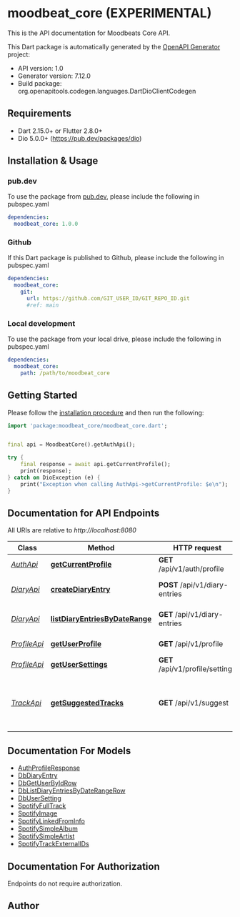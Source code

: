 # moodbeat_core (EXPERIMENTAL)
This is the API documentation for Moodbeats Core API.

This Dart package is automatically generated by the [OpenAPI Generator](https://openapi-generator.tech) project:

- API version: 1.0
- Generator version: 7.12.0
- Build package: org.openapitools.codegen.languages.DartDioClientCodegen

## Requirements

* Dart 2.15.0+ or Flutter 2.8.0+
* Dio 5.0.0+ (https://pub.dev/packages/dio)

## Installation & Usage

### pub.dev
To use the package from [pub.dev](https://pub.dev), please include the following in pubspec.yaml
```yaml
dependencies:
  moodbeat_core: 1.0.0
```

### Github
If this Dart package is published to Github, please include the following in pubspec.yaml
```yaml
dependencies:
  moodbeat_core:
    git:
      url: https://github.com/GIT_USER_ID/GIT_REPO_ID.git
      #ref: main
```

### Local development
To use the package from your local drive, please include the following in pubspec.yaml
```yaml
dependencies:
  moodbeat_core:
    path: /path/to/moodbeat_core
```

## Getting Started

Please follow the [installation procedure](#installation--usage) and then run the following:

```dart
import 'package:moodbeat_core/moodbeat_core.dart';


final api = MoodbeatCore().getAuthApi();

try {
    final response = await api.getCurrentProfile();
    print(response);
} catch on DioException (e) {
    print("Exception when calling AuthApi->getCurrentProfile: $e\n");
}

```

## Documentation for API Endpoints

All URIs are relative to *http://localhost:8080*

Class | Method | HTTP request | Description
------------ | ------------- | ------------- | -------------
[*AuthApi*](doc/AuthApi.md) | [**getCurrentProfile**](doc/AuthApi.md#getcurrentprofile) | **GET** /api/v1/auth/profile | Get current user profile
[*DiaryApi*](doc/DiaryApi.md) | [**createDiaryEntry**](doc/DiaryApi.md#creatediaryentry) | **POST** /api/v1/diary-entries | Create a new diary entry
[*DiaryApi*](doc/DiaryApi.md) | [**listDiaryEntriesByDateRange**](doc/DiaryApi.md#listdiaryentriesbydaterange) | **GET** /api/v1/diary-entries | List diary entries by date range
[*ProfileApi*](doc/ProfileApi.md) | [**getUserProfile**](doc/ProfileApi.md#getuserprofile) | **GET** /api/v1/profile | Get user profile
[*ProfileApi*](doc/ProfileApi.md) | [**getUserSettings**](doc/ProfileApi.md#getusersettings) | **GET** /api/v1/profile/settings | Get user settings
[*TrackApi*](doc/TrackApi.md) | [**getSuggestedTracks**](doc/TrackApi.md#getsuggestedtracks) | **GET** /api/v1/suggest | Suggests a track based on the user&#39;s mood and entry date.


## Documentation For Models

 - [AuthProfileResponse](doc/AuthProfileResponse.md)
 - [DbDiaryEntry](doc/DbDiaryEntry.md)
 - [DbGetUserByIdRow](doc/DbGetUserByIdRow.md)
 - [DbListDiaryEntriesByDateRangeRow](doc/DbListDiaryEntriesByDateRangeRow.md)
 - [DbUserSetting](doc/DbUserSetting.md)
 - [SpotifyFullTrack](doc/SpotifyFullTrack.md)
 - [SpotifyImage](doc/SpotifyImage.md)
 - [SpotifyLinkedFromInfo](doc/SpotifyLinkedFromInfo.md)
 - [SpotifySimpleAlbum](doc/SpotifySimpleAlbum.md)
 - [SpotifySimpleArtist](doc/SpotifySimpleArtist.md)
 - [SpotifyTrackExternalIDs](doc/SpotifyTrackExternalIDs.md)


## Documentation For Authorization

Endpoints do not require authorization.


## Author



